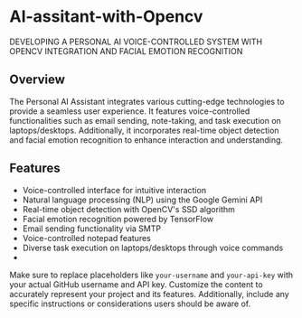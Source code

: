 # AI-assitant-with-Opencv
DEVELOPING A PERSONAL AI VOICE-CONTROLLED SYSTEM WITH OPENCV INTEGRATION AND FACIAL EMOTION RECOGNITION

 ## Overview
 The Personal AI Assistant integrates various cutting-edge technologies to provide a seamless user experience. It features voice-controlled functionalities such as email sending, note-taking, and task execution on laptops/desktops. Additionally, it incorporates real-time object detection and facial emotion recognition to enhance interaction and understanding.

## Features

- Voice-controlled interface for intuitive interaction
- Natural language processing (NLP) using the Google Gemini API
- Real-time object detection with OpenCV's SSD algorithm
- Facial emotion recognition powered by TensorFlow
- Email sending functionality via SMTP
- Voice-controlled notepad features
- Diverse task execution on laptops/desktops through voice commands
- 
Make sure to replace placeholders like `your-username` and `your-api-key` with your actual GitHub username and API key. Customize the content to accurately represent your project and its features. Additionally, include any specific instructions or considerations users should be aware of.

